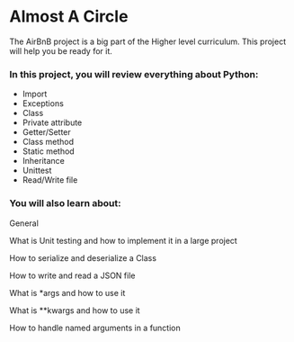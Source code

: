# Almost A Circle 
The AirBnB project is a big part of the Higher level curriculum. This project will help you be ready for it.

### In this project, you will review everything about Python:

* Import
* Exceptions
* Class
* Private attribute
* Getter/Setter
* Class method
* Static method
* Inheritance
* Unittest
* Read/Write file

### You will also learn about:

General

What is Unit testing and how to implement it in a large project


How to serialize and deserialize a Class

How to write and read a JSON file

What is *args and how to use it

What is **kwargs and how to use it

How to handle named arguments in a function